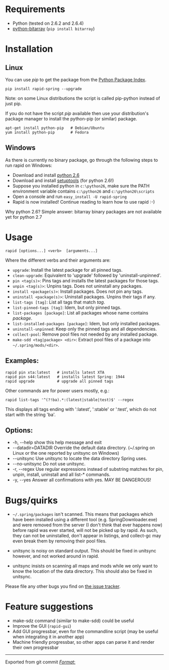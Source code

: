 # Requirements

 * Python (tested on 2.6.2 and 2.6.4)
 * [python-bitarray](http://pypi.python.org/pypi/bitarray/) (`pip install bitarray`)

# Installation

## Linux

You can use *pip* to get the package from the [Python Package Index](http://pypi.python.org/pypi/rapid-spring/).

    pip install rapid-spring --upgrade

Note: on some Linux distributions the script is called pip-python instead of just pip.

If you do not have the script *pip* available then use your distribution's package manager to install the python-pip (or similar) package.

    apt-get install python-pip   # Debian/Ubuntu
    yum install python-pip       # Fedora

## Windows

As there is currently no binary package, go through the following steps to run rapid on Windows:

 * Download and install [python 2.6](http://www.python.org/download/releases/2.6/)
 * Download and install [setuptools](http://pypi.python.org/pypi/setuptools#files) (for python 2.6!)
 * Suppose you installed python in `c:\python26`, make sure the PATH environment variable contains `c:\python26` and `c:\python26\scripts`
 * Open a console and run `easy_install -U rapid-spring`
 * Rapid is now installed! Continue reading to learn how to use rapid :-)

Why python 2.6? Simple answer: bitarray binary packages are not available yet for python 2.7

# Usage

    rapid [options...] <verb>  [arguments...]

Where the different verbs and their arguments are:

 * `upgrade`: Install the latest package for all pinned tags.
 * `clean-upgrade`: Equivalent to 'upgrade' followed by 'uninstall-unpinned'.
 * `pin <tag(s)>`: Pins tags and installs the latest packages for those tags.
 * `unpin <tag(s)>`: Unpins tags. Does not uninstall any packages.
 * `install <package(s)>`: Install packages. Does not pin any tags.
 * `uninstall <package(s)>`: Uninstall packages. Unpins their tags if any.
 * `list-tags [tag]`: List all tags that match *tag*.
 * `list-pinned-tags [tag]`: Idem, but only pinned tags.
 * `list-packages [package]`: List all packages whose name contains *package*.
 * `list-installed-packages [package]`: Idem, but only installed packages.
 * `uninstall-unpinned`: Keep only the pinned tags and all dependencies.
 * `collect-pool`: Remove pool files not needed by any installed package.
 * `make-sdd <tag|package> <dir>`: Extract pool files of a package into
        `~/.spring/mods/<dir>`.

## Examples:

    rapid pin xta:latest   # installs latest XTA
    rapid pin s44:latest   # installs latest Spring: 1944
    rapid upgrade          # upgrade all pinned tags

Other commands are for power users mostly, e.g.:

    rapid list-tags '^(?!ba).*:(latest|stable|test)$' --regex

This displays all tags ending with ':latest', ':stable' or ':test', which do not start with the string 'ba'.

## Options:

 * -h, --help         show this help message and exit
 * --datadir=DATADIR  Override the default data directory. (~/.spring on Linux or the one reported by unitsync on Windows)
 * --unitsync         Use unitsync to locate the data directory Spring uses.
 * --no-unitsync      Do not use unitsync.
 * -r, --regex        Use regular expressions instead of substring matches for pin, unpin, install, uninstall and all list-* commands.
 * -y, --yes          Answer all confirmations with yes. MAY BE DANGEROUS!

# Bugs/quirks

 * `~/.spring/packages` isn't scanned. This means that packages which have been installed using a different tool (e.g. SpringDownloader.exe) and were removed from the server (I don't think that ever happens now) before rapid was ever started, will not be picked up by rapid. As such, they can not be uninstalled, don't appear in listings, and collect-gc may even break them by removing their pool files.

 * unitsync is noisy on standard output. This should be fixed in unitsync however, and not worked around in rapid.

 * unitsync insists on scanning all maps and mods while we only want to know the location of the data directory. This should also be fixed in unitsync.

Please file any other bugs you find on [the issue tracker](http://github.com/tvo/rapid/issues).

# Feature suggestions

 * make-sdz command (similar to make-sdd) could be useful
 * Improve the GUI (`rapid-gui`)
 * Add GUI progressbar, even for the commandline script (may be useful when integrating it in another app)
 * Machine friendly progressbar, so other apps can parse it and render their own progressbar

---

Exported from git commit [$Format:%h%d$](http://github.com/tvo/rapid/commits/$Format:%H$)
